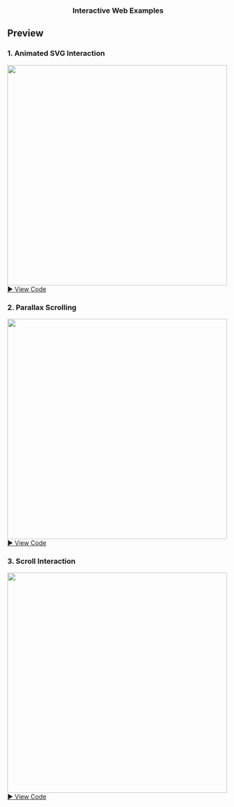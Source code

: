 <div align="center">
  <h3 align="center">Interactive Web Examples</h3>
</div>

## Preview
### 1. Animated SVG Interaction
<img src="https://github.com/user-attachments/assets/c83d0b1a-7616-4524-8989-add9d6dbffb0" width="500"/>
<br>
<a href="https://github.com/hanzsver/interative-web/tree/main/01.%20404">
▶︎ View Code
</a>

### 2. Parallax Scrolling
<img src="https://github.com/user-attachments/assets/6f82addc-2fb7-4a2a-8be2-b7130baec0d9" width="500"/> <br>
<a href="https://github.com/hanzsver/interative-web/tree/main/02.%20Firewatch">
▶︎ View Code
</a>

### 3. Scroll Interaction 
<img src="https://github.com/user-attachments/assets/6f82addc-2fb7-4a2a-8be2-b7130baec0d9](https://github.com/user-attachments/assets/1e3cfed6-7fbb-456f-a646-c54889fd176c](https://github.com/user-attachments/assets/1e3cfed6-7fbb-456f-a646-c54889fd176c" width="500"/> <br>
<a href="https://github.com/hanzsver/interative-web/tree/main/03.%20Kakaobank">
▶︎ View Code
</a>
